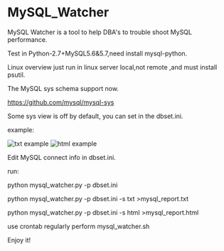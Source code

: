# MySQL_Watcher
MySQL Watcher is a tool to help DBA's to trouble shoot MySQL performance.

Test in Python-2.7+MySQL5.6&5.7,need install mysql-python.

Linux overview just run in linux server local,not remote ,and must install psutil.

The MySQL sys schema support now.

https://github.com/mysql/mysql-sys

Some sys view is off by default, you can set in the dbset.ini.

example:

![txt example](https://github.com/kinghows/MySQL_Watcher/blob/master/txt.jpg)
![html example](https://github.com/kinghows/MySQL_Watcher/blob/master/html.jpg)

Edit MySQL connect info in dbset.ini.

run:

python mysql_watcher.py -p dbset.ini

python mysql_watcher.py -p dbset.ini -s txt >mysql_report.txt

python mysql_watcher.py -p dbset.ini -s html >mysql_report.html

use crontab regularly perform mysql_watcher.sh

Enjoy it! 
